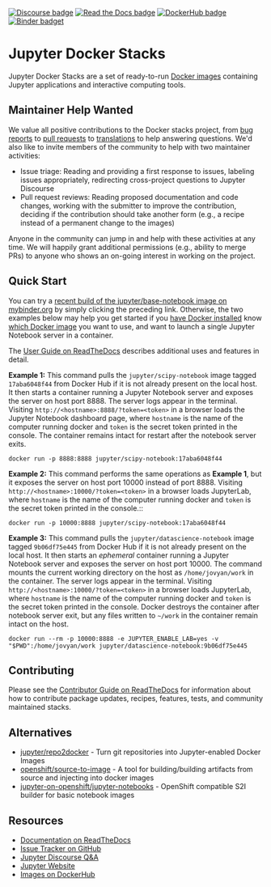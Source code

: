[![Discourse badge](https://img.shields.io/discourse/https/discourse.jupyter.org/users.svg?color=%23f37626)](https://discourse.jupyter.org/c/questions "Jupyter Discourse Q&A")
[![Read the Docs badge](https://img.shields.io/readthedocs/jupyter-docker-stacks.svg)](https://jupyter-docker-stacks.readthedocs.io/en/latest/ "Documentation build status")
[![DockerHub badge](https://images.microbadger.com/badges/version/jupyter/base-notebook.svg)](https://microbadger.com/images/jupyter/base-notebook "Recent tag/version of jupyter/base-notebook")
[![Binder badget](https://mybinder.org/badge_logo.svg)](https://mybinder.org/v2/gh/apiloqbc/docker-stacks/master?filepath=README.ipynb "Launch a jupyter/base-notebook container on mybinder.org")

# Jupyter Docker Stacks

Jupyter Docker Stacks are a set of ready-to-run [Docker images](https://hub.docker.com/u/jupyter)
containing Jupyter applications and interactive computing tools.

## Maintainer Help Wanted

We value all positive contributions to the Docker stacks project, from
[bug reports](https://jupyter-docker-stacks.readthedocs.io/en/latest/contributing/issues.html) to
[pull requests](https://jupyter-docker-stacks.readthedocs.io/en/latest/contributing/packages.html)
to
[translations](https://jupyter-docker-stacks.readthedocs.io/en/latest/contributing/translations.html)
to help answering questions. We'd also like to invite members of the community to help with two
maintainer activities:

- Issue triage: Reading and providing a first response to issues, labeling issues appropriately,
  redirecting cross-project questions to Jupyter Discourse
- Pull request reviews: Reading proposed documentation and code changes, working with the submitter
  to improve the contribution, deciding if the contribution should take another form (e.g., a recipe
  instead of a permanent change to the images)

Anyone in the community can jump in and help with these activities at any time. We will happily
grant additional permissions (e.g., ability to merge PRs) to anyone who shows an on-going interest
in working on the project.

## Quick Start

You can try a
[recent build of the jupyter/base-notebook image on mybinder.org](https://mybinder.org/v2/gh/jupyter/docker-stacks/master?filepath=README.ipynb)
by simply clicking the preceding link. Otherwise, the two examples below may help you get started if
you [have Docker installed](https://docs.docker.com/install/) know
[which Docker image](http://jupyter-docker-stacks.readthedocs.io/en/latest/using/selecting.html) you
want to use, and want to launch a single Jupyter Notebook server in a container.

The [User Guide on ReadTheDocs](http://jupyter-docker-stacks.readthedocs.io/) describes additional
uses and features in detail.

**Example 1:** This command pulls the `jupyter/scipy-notebook` image tagged `17aba6048f44` from
Docker Hub if it is not already present on the local host. It then starts a container running a
Jupyter Notebook server and exposes the server on host port 8888. The server logs appear in the
terminal. Visiting `http://<hostname>:8888/?token=<token>` in a browser loads the Jupyter Notebook
dashboard page, where `hostname` is the name of the computer running docker and `token` is the
secret token printed in the console. The container remains intact for restart after the notebook
server exits.

    docker run -p 8888:8888 jupyter/scipy-notebook:17aba6048f44

**Example 2:** This command performs the same operations as **Example 1**, but it exposes the server
on host port 10000 instead of port 8888. Visiting `http://<hostname>:10000/?token=<token>` in a
browser loads JupyterLab, where `hostname` is the name of the computer running docker and `token` is
the secret token printed in the console.::

    docker run -p 10000:8888 jupyter/scipy-notebook:17aba6048f44

**Example 3:** This command pulls the `jupyter/datascience-notebook` image tagged `9b06df75e445`
from Docker Hub if it is not already present on the local host. It then starts an _ephemeral_
container running a Jupyter Notebook server and exposes the server on host port 10000. The command
mounts the current working directory on the host as `/home/jovyan/work` in the container. The server
logs appear in the terminal. Visiting `http://<hostname>:10000/?token=<token>` in a browser loads
JupyterLab, where `hostname` is the name of the computer running docker and `token` is the secret
token printed in the console. Docker destroys the container after notebook server exit, but any
files written to `~/work` in the container remain intact on the host.

    docker run --rm -p 10000:8888 -e JUPYTER_ENABLE_LAB=yes -v "$PWD":/home/jovyan/work jupyter/datascience-notebook:9b06df75e445

## Contributing

Please see the [Contributor Guide on ReadTheDocs](http://jupyter-docker-stacks.readthedocs.io/) for
information about how to contribute package updates, recipes, features, tests, and community
maintained stacks.

## Alternatives

- [jupyter/repo2docker](https://github.com/jupyter/repo2docker) - Turn git repositories into
  Jupyter-enabled Docker Images
- [openshift/source-to-image](https://github.com/openshift/source-to-image) - A tool for
  building/building artifacts from source and injecting into docker images
- [jupyter-on-openshift/jupyter-notebooks](https://github.com/jupyter-on-openshift/jupyter-notebooks) -
  OpenShift compatible S2I builder for basic notebook images

## Resources

- [Documentation on ReadTheDocs](http://jupyter-docker-stacks.readthedocs.io/)
- [Issue Tracker on GitHub](https://github.com/jupyter/docker-stacks)
- [Jupyter Discourse Q&A](https://discourse.jupyter.org/c/questions)
- [Jupyter Website](https://jupyter.org)
- [Images on DockerHub](https://hub.docker.com/u/jupyter)
